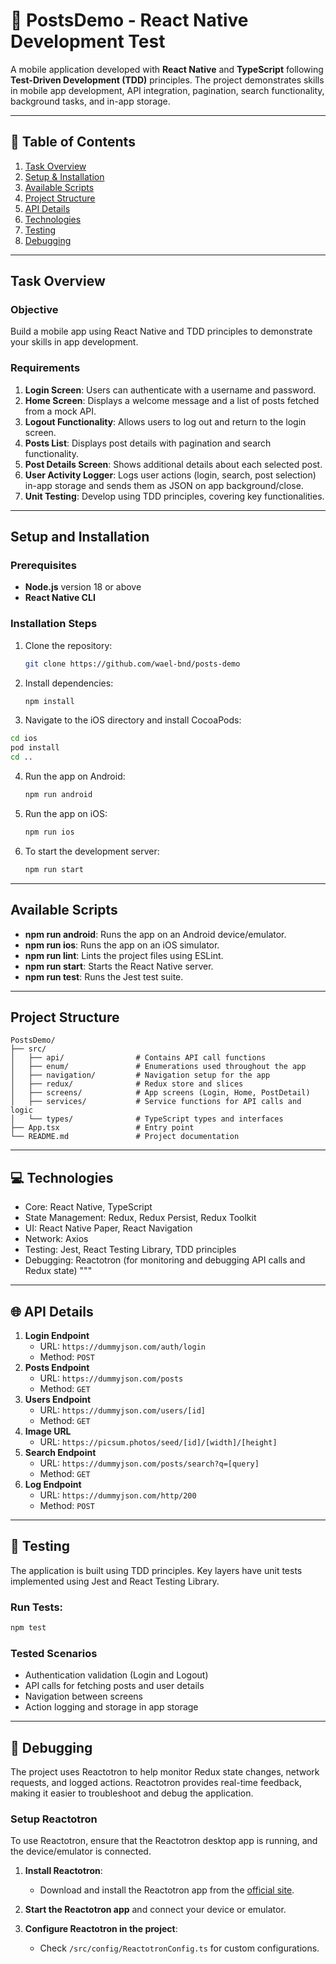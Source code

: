 # 📱 PostsDemo - React Native Development Test

A mobile application developed with **React Native** and **TypeScript** following **Test-Driven Development (TDD)** principles. The project demonstrates skills in mobile app development, API integration, pagination, search functionality, background tasks, and in-app storage.

---

## 📝 Table of Contents

1. [Task Overview](#task-overview)
2. [Setup & Installation](#setup-and-installation)
3. [Available Scripts](#available-scripts)
4. [Project Structure](#project-structure)
5. [API Details](#-api-details)
6. [Technologies](#-technologies)
7. [Testing](#-testing)
8. [Debugging](#-debugging)

---

## Task Overview

### Objective

Build a mobile app using React Native and TDD principles to demonstrate your skills in app development.

### Requirements

1. **Login Screen**: Users can authenticate with a username and password.
2. **Home Screen**: Displays a welcome message and a list of posts fetched from a mock API.
3. **Logout Functionality**: Allows users to log out and return to the login screen.
4. **Posts List**: Displays post details with pagination and search functionality.
5. **Post Details Screen**: Shows additional details about each selected post.
6. **User Activity Logger**: Logs user actions (login, search, post selection) in-app storage and sends them as JSON on app background/close.
7. **Unit Testing**: Develop using TDD principles, covering key functionalities.

---

## Setup and Installation

### Prerequisites

- **Node.js** version 18 or above
- **React Native CLI**

### Installation Steps

1. Clone the repository:
   ```bash
   git clone https://github.com/wael-bnd/posts-demo
   ```
2. Install dependencies:
   ```bash
   npm install
   ```
3. Navigate to the iOS directory and install CocoaPods:

```bash
cd ios
pod install
cd ..
```

4. Run the app on Android:
   ```bash
   npm run android
   ```
5. Run the app on iOS:
   ```bash
   npm run ios
   ```
6. To start the development server:
   ```bash
   npm run start
   ```

---

## Available Scripts

- **npm run android**: Runs the app on an Android device/emulator.
- **npm run ios**: Runs the app on an iOS simulator.
- **npm run lint**: Lints the project files using ESLint.
- **npm run start**: Starts the React Native server.
- **npm run test**: Runs the Jest test suite.

---

## Project Structure

```
PostsDemo/
├── src/
│   ├── api/                # Contains API call functions
│   ├── enum/               # Enumerations used throughout the app
│   ├── navigation/         # Navigation setup for the app
│   ├── redux/              # Redux store and slices
│   ├── screens/            # App screens (Login, Home, PostDetail)
│   ├── services/           # Service functions for API calls and logic
│   └── types/              # TypeScript types and interfaces
├── App.tsx                 # Entry point
└── README.md               # Project documentation
```

---

## 💻 Technologies

- Core: React Native, TypeScript
- State Management: Redux, Redux Persist, Redux Toolkit
- UI: React Native Paper, React Navigation
- Network: Axios
- Testing: Jest, React Testing Library, TDD principles
- Debugging: Reactotron (for monitoring and debugging API calls and Redux state) """

---

## 🌐 API Details

1. **Login Endpoint**
   - URL: `https://dummyjson.com/auth/login`
   - Method: `POST`
2. **Posts Endpoint**
   - URL: `https://dummyjson.com/posts`
   - Method: `GET`
3. **Users Endpoint**
   - URL: `https://dummyjson.com/users/[id]`
   - Method: `GET`
4. **Image URL**
   - URL: `https://picsum.photos/seed/[id]/[width]/[height]`
5. **Search Endpoint**
   - URL: `https://dummyjson.com/posts/search?q=[query]`
   - Method: `GET`
6. **Log Endpoint**
   - URL: `https://dummyjson.com/http/200`
   - Method: `POST`

---

## 🧪 Testing

The application is built using TDD principles. Key layers have unit tests implemented using Jest and React Testing Library.

### Run Tests:

```bash
npm test
```

### Tested Scenarios

- Authentication validation (Login and Logout)
- API calls for fetching posts and user details
- Navigation between screens
- Action logging and storage in app storage

---

## 🐛 Debugging

The project uses Reactotron to help monitor Redux state changes, network requests, and logged actions. Reactotron provides real-time feedback, making it easier to troubleshoot and debug the application.

### Setup Reactotron

To use Reactotron, ensure that the Reactotron desktop app is running, and the device/emulator is connected.

1. **Install Reactotron**:

   - Download and install the Reactotron app from the [official site](https://infinite.red/reactotron).

2. **Start the Reactotron app** and connect your device or emulator.

3. **Configure Reactotron in the project**:
   - Check `/src/config/ReactotronConfig.ts` for custom configurations.
